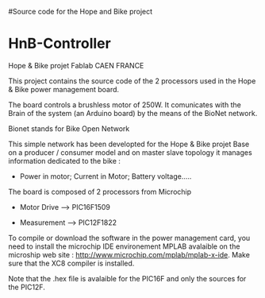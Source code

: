 #Source code for the Hope and Bike project

# HnB-Controller
Hope &amp; Bike projet Fablab CAEN FRANCE

This project contains the source code of the 2 processors used in the Hope & Bike power management board.

The board controls a brushless motor of 250W. It comunicates with the Brain of the system (an Arduino board) by the means of the BioNet network. 

Bionet stands for Bike Open Network

This simple network has been developted for the Hope & Bike projet
Base on a producer / consumer model and on master slave topology it manages information dedicated to the bike :

* Power in motor; Current in Motor; Battery voltage.....

The board is composed of 2 processors from Microchip

* Motor Drive --> PIC16F1509

* Measurement --> PIC12F1822


To compile or download the software in the power management card, you need to install the microchip IDE environement MPLAB avalaible on the microship web site : http://www.microchip.com/mplab/mplab-x-ide. Make sure that the XC8 compiler is installed. 

Note that the .hex file is avalaible for the PIC16F and only the sources for the PIC12F.




